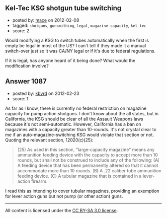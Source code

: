 ## Kel-Tec KSG shotgun tube switching

- posted by: [mace](https://stackexchange.com/users/-1/163-mace) on 2012-02-08
- tagged: `shotguns`, `gunsmithing`, `legal`, `magazine-capacity`, `kel-tec`
- score: 2

<p>Would modifying a KSG to switch tubes automatically when the first is empty be legal in most of the US? I can't tell if they made it a manual switch-over just so it was CA/NY legal or if it's due to federal regulations.</p>

<p>If it is legal, has anyone heard of it being done? What would the modification involve?</p>



## Answer 1087

- posted by: [kbyrd](https://stackexchange.com/users/-1/37-kbyrd) on 2012-02-23
- score: 1

<p>As far as I know, there is currently no federal restriction on magazine capacity for pump action shotguns. I don't know about the all states, but in California, the KSG should be clear of all the Assault Weapons laws because it's not semi-automatic. However, California has a ban on magazines with a capacity greater than 10-rounds. It's not crystal clear to me if an auto-magazine-switching KSG would violate that section or not. Quoting the relevant section, 12020(c)(25): </p>

<blockquote>
  <p>(25) As used in this section, "large-capacity magazine" means any
  ammunition feeding device with the capacity to accept more than 10
  rounds, but shall not be construed to include any of the following:
  (A) A feeding device that has been permanently altered so that it
  cannot accommodate more than 10 rounds. (B) A .22 caliber tube
  ammunition feeding device. (C) A tubular magazine that is contained in
  a lever-action firearm.</p>
</blockquote>

<p>I read this as intending to cover tubular magazines, providing an exemption for lever action guns but not pump (or other action) guns. </p>




---

All content is licensed under the [CC BY-SA 3.0 license](https://creativecommons.org/licenses/by-sa/3.0/).
